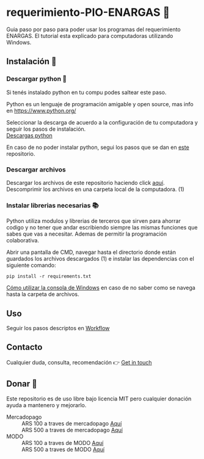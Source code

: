 # requerimiento-PIO-ENARGAS :memo:

Guia paso por paso para poder usar los programas del requerimiento ENARGAS.
El tutorial esta explicado para computadoras utilizando Windows.

## Instalación :wrench:

### Descargar python :snake:
Si tenés instalado python en tu compu podes saltear este paso.

Python es un lenguaje de programación amigable y open source, mas info en <a href="https://www.python.org/">https://www.python.org/</a>

Seleccionar la descarga de acuerdo a la configuración de tu computadora y seguir los pasos de instalación.<br>
<a href="https://www.python.org/downloads/">Descargas python</a><br>

En caso de no poder instalar python, segui los pasos que se dan en <a href="https://github.com/yagopajarino/python-venv">este</a> repositorio.

### Descargar archivos
Descargar los archivos de este repositorio haciendo click <a href="https://github.com/yagopajarino/requerimiento-PIO-ENARGAS/archive/refs/heads/main.zip">aquí</a>.
Descomprimir los archivos en una carpeta local de la computadora. (1)

### Instalar librerias necesarias :books:
Python utiliza modulos y librerias de terceros que sirven para ahorrar codigo y no tener que andar escribiendo siempre las mismas funciones que sabes que vas a necesitar. Ademas de permitir la programación colaborativa.

Abrir una pantalla de CMD, navegar hasta el directorio donde están guardados los archivos descargados (1) e instalar las dependencias con el siguiente comando:

```
pip install -r requirements.txt
```

<a href="http://www.falconmasters.com/offtopic/como-utilizar-consola-de-windows/">Cómo utilizar la consola de Windows</a> en caso de no saber como se navega hasta la carpeta de archivos.

## Uso
Seguir los pasos descriptos en <a href="https://github.com/yagopajarino/requerimiento-PIO-ENARGAS/tree/main/Workflow">Workflow</a>

## Contacto 
Cualquier duda, consulta, recomendación :point_right: <a href="yagopajarino.com.ar/contac">Get in touch</a>

## Donar :money_with_wings:
Este repositorio es de uso libre bajo licencia MIT pero cualquier donación ayuda a mantenero y mejorarlo.

<dl>
  <dt>Mercadopago</dt>
  <dd>ARS 100 a traves de mercadopago <a href="https://mpago.la/1ajy5gq">Aquí</a></dd>
  <dd>ARS 500 a traves de mercadopago <a href="https://mpago.la/1ZDRLo4">Aquí</a></dd>
  <dt>MODO</dt>
  <dd>ARS 100 a traves de MODO <a href="https://www.modo.com.ar/coupon/?id=4DMw4lAphaiczkIDm4J7XU">Aquí</a></dd>
  <dd>ARS 500 a traves de MODO <a href="https://www.modo.com.ar/coupon/?id=LTCa2l9PtoqujxnMiGawL">Aquí</a></dd>
</dl>
 
